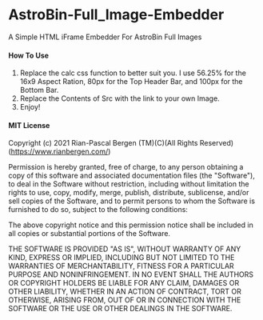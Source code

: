 # AstroBin-Full_Image-Embedder
A Simple HTML iFrame Embedder For AstroBin Full Images



#### How To Use
1. Replace the calc css function to better suit you. I use 56.25% for the 16x9 Aspect Ration, 80px for the Top Header Bar, and 100px for the Bottom Bar.
1. Replace the Contents of Src with the link to your own Image.
1. Enjoy!



#### MIT License
Copyright (c) 2021 Rian-Pascal Bergen (TM)(C)(All Rights Reserved) (https://www.rianbergen.com/)

Permission is hereby granted, free of charge, to any person obtaining a copy
of this software and associated documentation files (the "Software"), to deal
in the Software without restriction, including without limitation the rights
to use, copy, modify, merge, publish, distribute, sublicense, and/or sell
copies of the Software, and to permit persons to whom the Software is
furnished to do so, subject to the following conditions:

The above copyright notice and this permission notice shall be included in all
copies or substantial portions of the Software.

THE SOFTWARE IS PROVIDED "AS IS", WITHOUT WARRANTY OF ANY KIND, EXPRESS OR
IMPLIED, INCLUDING BUT NOT LIMITED TO THE WARRANTIES OF MERCHANTABILITY,
FITNESS FOR A PARTICULAR PURPOSE AND NONINFRINGEMENT. IN NO EVENT SHALL THE
AUTHORS OR COPYRIGHT HOLDERS BE LIABLE FOR ANY CLAIM, DAMAGES OR OTHER
LIABILITY, WHETHER IN AN ACTION OF CONTRACT, TORT OR OTHERWISE, ARISING FROM,
OUT OF OR IN CONNECTION WITH THE SOFTWARE OR THE USE OR OTHER DEALINGS IN THE
SOFTWARE.
